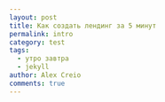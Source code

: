 ```yaml
---
layout: post
title: Как создать лендинг за 5 минут
permalink: intro
category: test
tags:
  - утро завтра
  - jekyll
author: Alex Creio
comments: true
---
```

